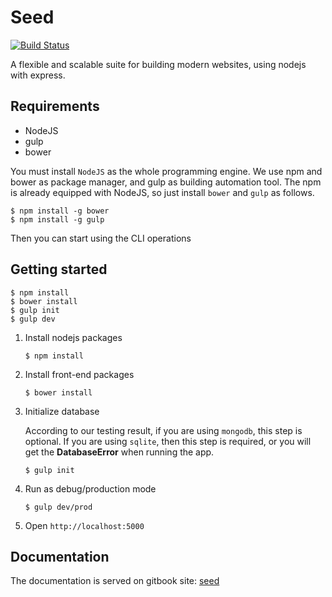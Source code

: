 # Seed

[![Build Status](https://travis-ci.org/gocreating/seed.svg?branch=master)](https://travis-ci.org/gocreating/seed)

A flexible and scalable suite for building modern websites, using nodejs with express.

## Requirements

- NodeJS
- gulp
- bower

You must install `NodeJS` as the whole programming engine. We use npm and bower as package manager, and gulp as building automation tool. The npm is already equipped with NodeJS, so just install `bower` and `gulp` as follows.

```
$ npm install -g bower
$ npm install -g gulp
```

Then you can start using the CLI operations

## Getting started

```
$ npm install
$ bower install
$ gulp init
$ gulp dev
```

1. Install nodejs packages

   ```
   $ npm install
   ```

2. Install front-end packages

   ```
   $ bower install
   ```

3. Initialize database

   According to our testing result, if you are using `mongodb`, this step is optional. If you are using `sqlite`, then this step is required, or you will get the **DatabaseError** when running the app.

   ```
   $ gulp init
   ```

4. Run as debug/production mode

   ```
   $ gulp dev/prod
   ```

5. Open `http://localhost:5000`

## Documentation

The documentation is served on gitbook site: [seed](https://www.gitbook.com/book/gocreating/seed)